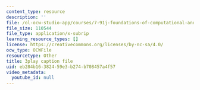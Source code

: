 ```yaml
---
content_type: resource
description: ''
file: /ol-ocw-studio-app/courses/7-91j-foundations-of-computational-and-systems-biology-spring-2014/eb284b16382459e3b274b708457a4f57_6Udqou3vmng.vtt
file_size: 110544
file_type: application/x-subrip
learning_resource_types: []
license: https://creativecommons.org/licenses/by-nc-sa/4.0/
ocw_type: OCWFile
resourcetype: Other
title: 3play caption file
uid: eb284b16-3824-59e3-b274-b708457a4f57
video_metadata:
  youtube_id: null
---
```


